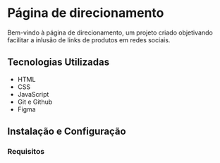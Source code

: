 # Página de direcionamento

Bem-vindo à página de direcionamento, um projeto criado objetivando facilitar a inlusão de links de produtos em redes sociais.

## Tecnologias Utilizadas

- HTML
- CSS
- JavaScript
- Git e Github
- Figma

## Instalação e Configuração

### **Requisitos**
